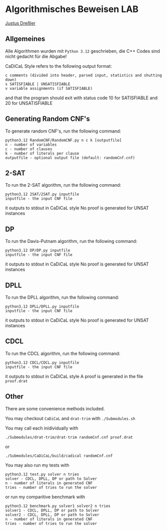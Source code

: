 # Algorithmisches Beweisen LAB

[Justus Dreßler](mailto:justus.dressler@uni-jena.de)

## Allgemeines

Alle Algorithmen wurden mit `Python 3.12` geschrieben, die C++ Codes sind nicht gedacht für die Abgabe!

CaDiCaL Style refers to the following output format:
```
c comments (divided into header, parsed input, statistics and shutting down)
s SATISFIABLE | UNSATISFIABLE
v variable assignments (if SATISFIABLE)
```
and that the program should exit with status code 10 for SATISFIABLE and 20 for UNSATISFIABLE

## Generating Random CNF's

To generate random CNF's, run the following command:

```
python3.12 RandomCNF/RandomCNF.py n c k [outputfile]
n - number of variables
c - number of clauses
k - number of literals per clause
outputfile - optional output file (default: randomCnf.cnf)
```

## 2-SAT

To run the 2-SAT algorithm, run the following command:

```
python3.12 2SAT/2SAT.py inputfile
inputfile - the input CNF file
```

it outputs to stdout in CaDiCaL style
No proof is generated for UNSAT instances

## DP

To run the Davis-Putnam algorithm, run the following command:

```
python3.12 DP/DP.py inputfile
inputfile - the input CNF file
```

it outputs to stdout in CaDiCaL style
No proof is generated for UNSAT instances

## DPLL

To run the DPLL algorithm, run the following command:

```
python3.12 DPLL/DPLL.py inputfile
inputfile - the input CNF file
```

it outputs to stdout in CaDiCaL style
No proof is generated for UNSAT instances

## CDCL

To run the CDCL algorithm, run the following command:

```
python3.12 CDCL/CDCL.py inputfile
inputfile - the input CNF file
```

it outputs to stdout in CaDiCaL style
A proof is generated in the file `proof.drat`

## Other

There are some convenience methods included.

You may checkout `CaDiCaL` and `drat-trim` with `./Submodules.sh`

You may call each inidividually with 
```
./Submodules/drat-trim/drat-trim randomCnf.cnf proof.drat
``` 
or 
```
./Submodules/CaDiCaL/build/cadical randomCnf.cnf
```

You may also run my tests with 
```
python3.12 test.py solver n tries
solver - CDCL, DPLL, DP or path to Solver
n - number of literals in generated CNF
tries - number of tries to run the solver
```

or run my comparitive benchmark with
```
python3.12 benchmark.py solver1 solver2 n tries
solver1 - CDCL, DPLL, DP or path to Solver
solver2 - CDCL, DPLL, DP or path to Solver
n - number of literals in generated CNF
tries - number of tries to run the solver
```